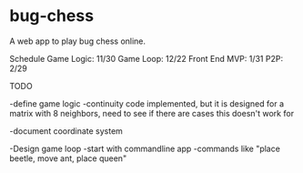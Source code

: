 # bug-chess
A web app to play bug chess online.

Schedule
Game Logic: 11/30
Game Loop: 12/22
Front End MVP: 1/31
P2P: 2/29

TODO

-define game logic
  -continuity code implemented, but it is designed for a matrix with 8 neighbors, need to see if there are cases this 
  doesn't work for

-document coordinate system
  
-Design game loop
  -start with commandline app
  -commands like "place beetle, move ant, place queen"
